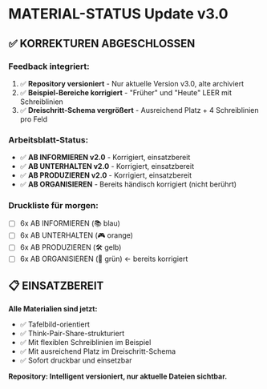 # MATERIAL-STATUS Update v3.0

## ✅ KORREKTUREN ABGESCHLOSSEN

### **Feedback integriert:**
1. ✅ **Repository versioniert** - Nur aktuelle Version v3.0, alte archiviert
2. ✅ **Beispiel-Bereiche korrigiert** - "Früher" und "Heute" LEER mit Schreiblinien  
3. ✅ **Dreischritt-Schema vergrößert** - Ausreichend Platz + 4 Schreiblinien pro Feld

### **Arbeitsblatt-Status:**
- ✅ **AB INFORMIEREN v2.0** - Korrigiert, einsatzbereit
- ✅ **AB UNTERHALTEN v2.0** - Korrigiert, einsatzbereit  
- ✅ **AB PRODUZIEREN v2.0** - Korrigiert, einsatzbereit
- ✅ **AB ORGANISIEREN** - Bereits händisch korrigiert (nicht berührt)

### **Druckliste für morgen:**
- [ ] 6x AB INFORMIEREN (📚 blau)
- [ ] 6x AB UNTERHALTEN (🎮 orange) 
- [ ] 6x AB PRODUZIEREN (🛠️ gelb)
- [ ] 6x AB ORGANISIEREN (📅 grün) ← bereits korrigiert

## 📋 EINSATZBEREIT

**Alle Materialien sind jetzt:**
- ✅ Tafelbild-orientiert
- ✅ Think-Pair-Share-strukturiert  
- ✅ Mit flexiblen Schreiblinien im Beispiel
- ✅ Mit ausreichend Platz im Dreischritt-Schema
- ✅ Sofort druckbar und einsetzbar

**Repository: Intelligent versioniert, nur aktuelle Dateien sichtbar.**